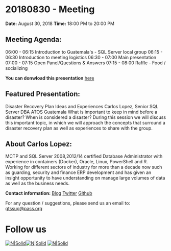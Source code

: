 # 20180830 - Meeting

**Date:** August 30, 2018 
**Time:** 18:00 PM to 20:00 PM 

## Meeting Agenda:
06:00 - 06:15   Introduction to Guatemala's - SQL Server local group 
06:15 - 06:30   Introduction to meeting logistics 
06:30 - 07:00   Main presentation 
07:00 - 07:15   Open Panel/Questions & Answers 
07:15 - 08:00   Raffle - Food / socializing 

**You can donwload this presentation** [here]

## Featured Presentation:
Disaster Recovery Plan Ideas and Experiences
Carlos Lopez, Senior SQL Server DBA ATOS Guatemala
What is important to keep in mind before a disaster? When is considered a disaster? During this session we will discuss this important topic, in which we will approach the concepts that surround a disaster recovery plan as well as experiences to share with the group.

## About Carlos Lopez:
MCTP and SQL Server 2008,2012/14 certified Database Administrator with experience in containers (Docker), Oracle, Linux, PowerShell and R. Working for different sectors of industry for more than a decade now such as guarding, security and finance ERP development and has given an insight opportunity to have understanding on manage large volumes of data as well as the business needs.

**Contact information:**
[Blog]
[Twitter]
[Github]



For any question / suggestions, please send us an email to:
gtssug@pass.org

# Follow us
[![N|Solid](http://dbamastery.com/wp-content/uploads/2018/08/if_browser_1055104.png)](http://gtssug.pass.org/)[![N|Solid](http://dbamastery.com/wp-content/uploads/2018/08/if_twitter_circle_color_107170.png)](https://twitter.com/gtssug) [![N|Solid](http://dbamastery.com/wp-content/uploads/2018/08/if_github_circle_black_107161.png)](https://github.com/GTSSUG)

[Blog]: <https://dbstuffmatters.blogspot.com/>
[Twitter]: <https://twitter.com/CarlosLopezSQL>
[Github]: <https://github.com/Muppity>
[here]: <https://git.io/fABKa>
